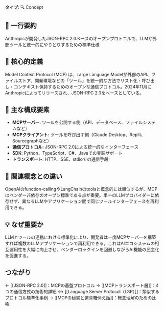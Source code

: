 **タイプ**: 🔍 Concept

## 📝 一行要約
Anthropicが開発したJSON-RPC 2.0ベースのオープンプロトコルで、LLMが外部ツールと統一的にやりとりするための標準仕様

## 🎯 核心的定義
Model Context Protocol (MCP) は、Large Language Modelが外部のAPI、ファイルストア、開発環境などの「ツール」を統一的な方法でリスト化・呼び出し・コンテキスト保持するためのオープンな通信プロトコル。2024年11月にAnthropicによってリリースされ、JSON-RPC 2.0をベースとしている。

## 🌟 主な構成要素
- **MCPサーバー**: ツールを公開する側（API、データベース、ファイルシステムなど）
- **MCPクライアント**: ツールを呼び出す側（Claude Desktop、Replit、Sourcegraphなど）
- **通信プロトコル**: JSON-RPC 2.0による統一的なインターフェース
- **SDK**: Python、TypeScript、C#、Javaでの実装サポート
- **トランスポート**: HTTP、SSE、stdioでの通信手段

## 🔄 関連概念との違い
OpenAIのfunction-callingやLangChainのtoolsと概念的には類似するが、MCPはベンダー非依存のオープン標準である点が重要。単一のLLMプロバイダーに依存せず、異なるLLMやアプリケーション間で同じツールインターフェースを再利用できる。

## 💡 なぜ重要か
LLMとツールの連携における標準化により、開発者は一度MCPサーバーを構築すれば複数のLLMアプリケーションで再利用できる。これはAIエコシステムの相互運用性を大幅に向上させ、ベンダーロックインを回避しながらAI機能の民主化を促進する。

## つながり
← [[JSON-RPC 2.0]]：MCPの基盤プロトコル
→ [[MCPトランスポート層]]：4つの通信方式の技術的詳細
↔ [[Language Server Protocol（LSP）]]：類似するプロトコル標準化事例
→ [[MCPの秘書と道具箱例え話]]：概念理解のための比喩

